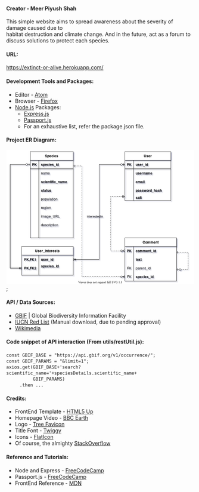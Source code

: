#### Creator - Meer Piyush Shah

This simple website aims to spread awareness about the severity of damage caused due to </br>
habitat destruction and climate change. And in the future, act as a forum to </br>
discuss solutions to protect each species.

#### URL:
https://extinct-or-alive.herokuapp.com/

#### Development Tools and Packages:
* Editor - [Atom](https://atom.io/)
* Browser - [Firefox](https://www.mozilla.org/en-US/firefox/new/)
* [Node.js](https://nodejs.org/en/) Packages:
  * [Express.js](https://expressjs.com/)
  * [Passport.js](https://www.passportjs.org/)
  * For an exhaustive list, refer the package.json file.

#### Project ER Diagram:
![ERD](database/ExtinctOrAlive_ERD.png);

#### API / Data Sources:
* [GBIF](https://www.gbif.org/) | Global Biodiversity Information Facility
* [IUCN Red List](https://apiv3.iucnredlist.org/api/v3/docs) (Manual download, due to pending approval)
* [Wikimedia](https://api.wikimedia.org/)

#### Code snippet of API interaction (From utils/restUtil.js):
```
const GBIF_BASE = "https://api.gbif.org/v1/occurrence/";
const GBIF_PARAMS = "&limit=1";
axios.get(GBIF_BASE+'search?scientific_name='+speciesDetails.scientific_name+
          GBIF_PARAMS)
     .then ...
```

#### Credits:
* FrontEnd Template - [HTML5 Up](https://html5up.net/story)
* Homepage Video - [BBC Earth](https://www.bbcearth.com/shows/serengeti-ii)
* Logo - [Tree Favicon](https://www.favicon.cc/?action=icon&file_id=795443)
* Title Font - [Twiggy](https://www.dafont.com/twiggy.font)
* Icons - [FlatIcon](https://www.flaticon.com/authors/kiranshastry)
* Of course, the almighty [StackOverflow](https://stackoverflow.com/)

#### Reference and Tutorials:
* Node and Express - [FreeCodeCamp](https://www.youtube.com/watch?v=Oe421EPjeBE)
* Passport.js - [FreeCodeCamp](https://www.youtube.com/watch?v=F-sFp_AvHc8)
* FrontEnd Reference - [MDN](https://developer.mozilla.org/en-US/docs/Learn)
